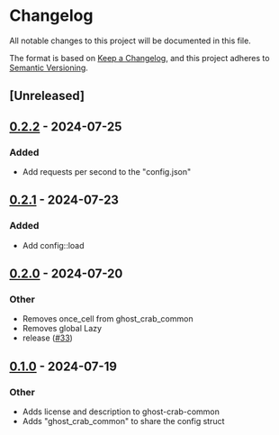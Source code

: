 # Changelog
All notable changes to this project will be documented in this file.

The format is based on [Keep a Changelog](https://keepachangelog.com/en/1.0.0/),
and this project adheres to [Semantic Versioning](https://semver.org/spec/v2.0.0.html).

## [Unreleased]

## [0.2.2](https://github.com/stakelens/ghost-crab/compare/ghost-crab-common-v0.2.1...ghost-crab-common-v0.2.2) - 2024-07-25

### Added
- Add requests per second to the "config.json"

## [0.2.1](https://github.com/stakelens/ghost-crab/compare/ghost-crab-common-v0.2.0...ghost-crab-common-v0.2.1) - 2024-07-23

### Added
- Add config::load

## [0.2.0](https://github.com/stakelens/ghost-crab/compare/ghost-crab-common-v0.1.0...ghost-crab-common-v0.2.0) - 2024-07-20

### Other
- Removes once_cell from ghost_crab_common
- Removes global Lazy<Config>
- release ([#33](https://github.com/stakelens/ghost-crab/pull/33))

## [0.1.0](https://github.com/stakelens/ghost-crab/releases/tag/ghost-crab-common-v0.1.0) - 2024-07-19

### Other
- Adds license and description to ghost-crab-common
- Adds "ghost_crab_common" to share the config struct
